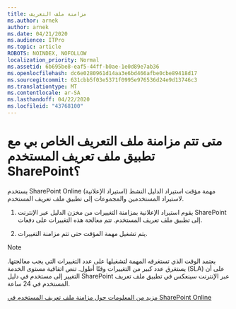 ```yaml
---
title: مزامنة ملف التعريف
ms.author: arnek
author: arnek
ms.date: 04/21/2020
ms.audience: ITPro
ms.topic: article
ROBOTS: NOINDEX, NOFOLLOW
localization_priority: Normal
ms.assetid: 6b695be8-eaf5-44ff-b0ae-1e0d89e7ab36
ms.openlocfilehash: dc6e0280961d14aa3e6bd466afbe0cbe89418d17
ms.sourcegitcommit: 631cbb5f03e5371f0995e976536d24e9d13746c3
ms.translationtype: MT
ms.contentlocale: ar-SA
ms.lasthandoff: 04/22/2020
ms.locfileid: "43768100"
---
```

# <a name="when-do-my-profile-changes-sync-to-the-sharepoint-user-profile-application"></a>متى تتم مزامنة ملف التعريف الخاص بي مع تطبيق ملف تعريف المستخدم SharePoint؟

يستخدم SharePoint Online مهمة مؤقت استيراد الدليل النشط (استيراد الإعلانية) لاستيراد المستخدمين والمجموعات إلى تطبيق ملف تعريف المستخدم. 
  
1. يقوم استيراد الإعلانية بمزامنة التغييرات من مخزن الدليل عبر الإنترنت SharePoint إلى تطبيق ملف تعريف المستخدم. تتم معالجة هذه التغييرات على دفعات.
    
2. يتم تشغيل مهمة المؤقت حتى تتم مزامنة التغييرات.
    
> [!NOTE]
> يعتمد الوقت الذي تستغرقه المهمة لتشغيلها على عدد التغييرات التي يجب معالجتها. يستغرق عدد كبير من التغييرات وقتًا أطول. تنص اتفاقية مستوى الخدمة (SLA) على أن التغيير إلى مستخدم في دليل SharePoint عبر الإنترنت سينعكس في تطبيق ملف تعريف المستخدم في 24 ساعة. 
  
[مزيد من المعلومات حول مزامنة ملف تعريف المستخدم في SharePoint Online](https://go.microsoft.com/fwlink/?linkid=875671)
  

